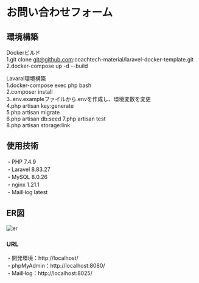 # お問い合わせフォーム
## 環境構築
Dockerビルド  
1.git clone git@github.com:coachtech-material/laravel-docker-template.git  
2.docker-compose up -d --build  

Lavaral環境構築  
1.docker-compose exec php bash  
2.composer install  
3..env.exampleファイルから.envを作成し、環境変数を変更  
4.php artisan key:generate  
5.php artisan migrate  
6.php artisan db:seed 
7.php artisan test  
8.php artisan storage:link  


## 使用技術
・PHP 7.4.9  
・Laravel 8.83.27  
・MySQL 8.0.26  
・nginx 1.21.1  
・MailHog latest  

## ER図
![er](https://github.com/user-attachments/assets/c66d0511-5706-4380-a066-d4a83e72ff3e)

  

### URL
・開発環境：http://localhost/  
・phpMyAdmin：http://localhost:8080/  
・MailHog：http://localhost:8025/
